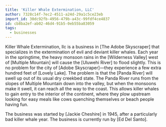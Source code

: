 ```yaml
---
title: 'Killer Whale Extermination, LLC'
author: 7328c14f-7ec2-4511-a24d-29a1c5ce23eb
import_id: 30dc92fb-4956-479b-a43c-99fdf4ce4837
id: cb8ba2ef-ab02-46d4-91b5-0eb55ba83059
tags:
  - businesses
---
```

Killer Whale Extermination, llc is a business in [The Adobe Skyscraper] that specializes in the extermination of evil and deviant killer whales. Each year in the springtime, the heavy monsoon rains in the [Wilderness Valley] west of [Multiple Mountain] will cause the [Uluwehi River] to flood slightly. This is no problem for the city of [Adobe Skyscraper]—they experience a few extra hundred feet of [Lovely Lake]. The problem is that the [Panda River] will swell up out of its usual dry creekbed state. The Panda River runs from the slopes of Multiple Mountain down into the valley, but when the monsoons make it swell, it can reach all the way to the coast. This allows killer whales to gain entry to the interior of the continent, where they plow upstream looking for easy meals like cows quenching themselves or beach people having fun.

The business was started by [Jackie Cheshire] in 1945, after a particularly bad killer whale year. The business is currently run by [Ed Del Santo].